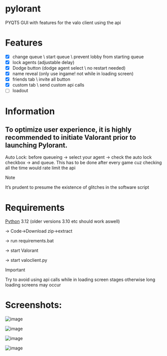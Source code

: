 # pylorant
PYQT5 GUI with features for the valo client using the api

# Features 
- [x] change queue \ start queue \ prevent lobby from starting queue
- [x] lock agents (adjustable delay)
- [x] Dodge button (dodge agent select \ no restart needed)
- [x] name reveal (only use ingame! not while in loading screen)
- [x] friends tab \ invite all button
- [x] custom tab \ send custom api calls 
- [ ] loadout

# Information
  ## To optimize user experience, it is highly recommended to initiate Valorant prior to launching Pylorant.

  Auto Lock: before queueing -> select your agent -> check the auto lock checkbox -> and queue.
            This has to be done after every game cuz checking all the time would rate limit the api

 > [!NOTE]
 > It’s prudent to presume the existence of glitches in the software script

# Requirements
  [Python](https://www.python.org/downloads/) 3.12 (older versions 3.10 etc should work aswell)

  -> Code->Download zip->extract
    
  -> run requirements.bat
  
  -> start Valorant
  
  -> start valoclient.py

> [!IMPORTANT]
> Try to avoid using api calls while in loading screen stages otherwise long loading screens may occur

# Screenshots:
  ![image](https://github.com/leopardbyte/pylorant/assets/164386226/ea02e916-0c70-474a-91ac-d131661e0d60)

  ![image](https://github.com/leopardbyte/pylorant/assets/164386226/bc8922a5-2e6f-484a-b6ec-0f824fbfae1f)
  
  ![image](https://github.com/leopardbyte/pylorant/assets/164386226/d3203c1c-a444-49b2-af58-124d338eaece)

  ![image](https://github.com/leopardbyte/pylorant/assets/164386226/383ddd8d-fe50-44e1-9667-4fab2199215a)


  


  

